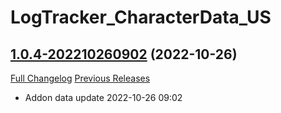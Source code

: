 # LogTracker_CharacterData_US

## [1.0.4-202210260902](https://github.com/ForsakenNGS/LogTracker_CharacterData_US/tree/1.0.4-202210260902) (2022-10-26)
[Full Changelog](https://github.com/ForsakenNGS/LogTracker_CharacterData_US/compare/1.0.4-202210190901...1.0.4-202210260902) [Previous Releases](https://github.com/ForsakenNGS/LogTracker_CharacterData_US/releases)

- Addon data update 2022-10-26 09:02  
